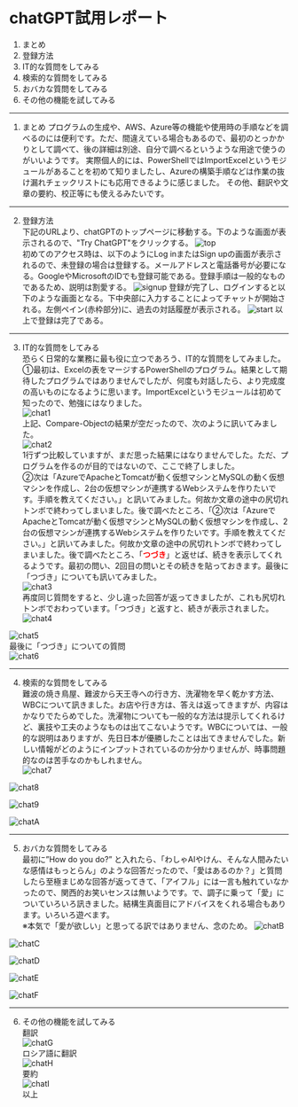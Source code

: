 # chatGPT試用レポート

1. まとめ
2. 登録方法
3. IT的な質問をしてみる
4. 検索的な質問をしてみる
5. おバカな質問をしてみる
6. その他の機能を試してみる
*****
1. まとめ
プログラムの生成や、AWS、Azure等の機能や使用時の手順などを調べるのには便利です。ただ、間違えている場合もあるので、最初のとっかかりとして調べて、後の詳細は別途、自分で調べるというような用途で使うのがいいようです。
実際個人的には、PowerShellではImportExcelというモジュールがあることを初めて知りましたし、Azureの構築手順などは作業の抜け漏れチェックリストにも応用できるように感じました。
その他、翻訳や文章の要約、校正等にも使えるみたいです。
***
2. 登録方法  
下記のURLより、chatGPTのトップページに移動する。下のような画面が表示されるので、"Try ChatGPT"をクリックする。
![top](chatGPT_top.png)  
初めてのアクセス時は、以下のようにLog inまたはSign upの画面が表示されるので、未登録の場合は登録する。メールアドレスと電話番号が必要になる。GoogleやMicrosoftのIDでも登録可能である。登録手順は一般的なものであるため、説明は割愛する。
![signup](chatGPT_signup.png)
登録が完了し、ログインすると以下のような画面となる。下中央部に入力することによってチャットが開始される。左側ペイン(赤枠部分)に、過去の対話履歴が表示される。
![start](chatGPT_start.png)
以上で登録は完了である。
*****
3. IT的な質問をしてみる  
恐らく日常的な業務に最も役に立つであろう、IT的な質問をしてみました。
①最初は、Excelの表をマージするPowerShellのプログラム。結果として期待したプログラムではありませんでしたが、何度も対話したら、より完成度の高いものになるように思います。ImportExcelというモジュールは初めて知ったので、勉強にはなりました。  
![chat1](chatGPT_chat1.png)  
上記、Compare-Objectの結果が空だったので、次のように訊いてみました。  
![chat2](chatGPT_chat2.png)  
1行ずつ比較していますが、まだ思った結果にはなりませんでした。ただ、プログラムを作るのが目的ではないので、ここで終了しました。  
②次は「AzureでApacheとTomcatが動く仮想マシンとMySQLの動く仮想マシンを作成し、2台の仮想マシンが連携するWebシステムを作りたいです。手順を教えてください。」と訊いてみました。何故か文章の途中の尻切れトンボで終わってしまいました。後で調べたところ、「②次は「AzureでApacheとTomcatが動く仮想マシンとMySQLの動く仮想マシンを作成し、2台の仮想マシンが連携するWebシステムを作りたいです。手順を教えてください。」と訊いてみました。何故か文章の途中の尻切れトンボで終わってしまいました。後で調べたところ、「**<span style="color: red">つづき</span>**」と返せば、続きを表示してくれるようです。最初の問い、2回目の問いとその続きを貼っておきます。最後に「つづき」についても訊いてみました。  
![chat3](chatGPT_chat3.png)  
再度同じ質問をすると、少し違った回答が返ってきましたが、これも尻切れトンボでおわっています。「つづき」と返すと、続きが表示されました。  
![chat4](chatGPT_chat4.png)  
  
![chat5](chatGPT_chat5.png)  
最後に「つづき」についての質問  
![chat6](chatGPT_chat6.png)  
*****
4. 検索的な質問をしてみる  
難波の焼き鳥屋、難波から天王寺への行き方、洗濯物を早く乾かす方法、WBCについて訊きました。お店や行き方は、答えは返ってきますが、内容はかなりでたらめでした。洗濯物についても一般的な方法は提示してくれるけど、裏技や工夫のようなものは出てこないようです。WBCについては、一般的な説明はありますが、先日日本が優勝したことは出てきませんでした。新しい情報がどのようにインプットされているのか分かりませんが、時事問題的なのは苦手なのかもしれません。  
![chat7](chatGPT_chat7.png)  
  
![chat8](chatGPT_chat8.png)  
  
![chat9](chatGPT_chat9.png)  
  
![chatA](chatGPT_chatA.png)  
*****
5. おバカな質問をしてみる  
最初に”How do you do?” と入れたら、「わしゃAIやけん、そんな人間みたいな感情はもっとらん」のような回答だったので、「愛はあるのか？」と質問したら至極まじめな回答が返ってきて、「アイフル」には一言も触れていなかったので、関西的お笑いセンスは無いようです。で、調子に乗って「愛」についていろいろ訊きました。結構生真面目にアドバイスをくれる場合もあります。いろいろ遊べます。  
※本気で「愛が欲しい」と思ってる訳ではありません、念のため。
![chatB](chatGPT_chatB.png)  
  
![chatC](chatGPT_chatC.png)  
  
![chatD](chatGPT_chatD.png)  
  
![chatE](chatGPT_chatE.png)  
  
![chatF](chatGPT_chatF.png)  
  
***
6. その他の機能を試してみる  
翻訳  
![chatG](chatGPT_chatG.png)  
ロシア語に翻訳  
![chatH](chatGPT_chatH.png)  
要約  
![chatI](chatGPT_chatI.png)  
以上
